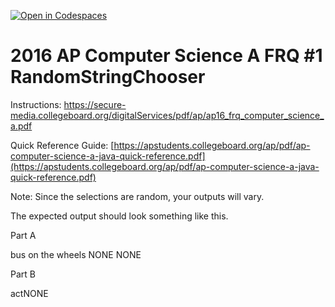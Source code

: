 [![Open in Codespaces](https://classroom.github.com/assets/launch-codespace-7f7980b617ed060a017424585567c406b6ee15c891e84e1186181d67ecf80aa0.svg)](https://classroom.github.com/open-in-codespaces?assignment_repo_id=15141070)
# 2016  AP Computer Science A FRQ #1 RandomStringChooser

Instructions: https://secure-media.collegeboard.org/digitalServices/pdf/ap/ap16_frq_computer_science_a.pdf

Quick Reference Guide:  [https://apstudents.collegeboard.org/ap/pdf/ap-computer-science-a-java-quick-reference.pdf](https://apstudents.collegeboard.org/ap/pdf/ap-computer-science-a-java-quick-reference.pdf) 

Note: Since the selections are random, your outputs will vary. 

 

The expected output should look something like this.

Part A

bus on the wheels NONE NONE 

Part B

actNONE
